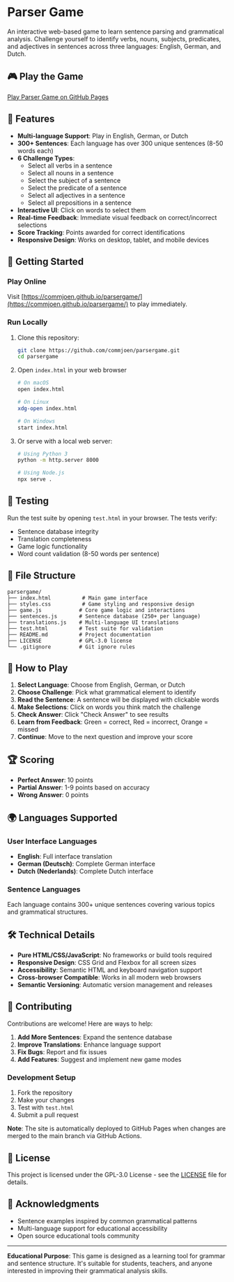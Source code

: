 # Parser Game

An interactive web-based game to learn sentence parsing and grammatical analysis. Challenge yourself to identify verbs, nouns, subjects, predicates, and adjectives in sentences across three languages: English, German, and Dutch.

## 🎮 Play the Game

[Play Parser Game on GitHub Pages](https://commjoen.github.io/parsergame/)

## 🌟 Features

- **Multi-language Support**: Play in English, German, or Dutch
- **300+ Sentences**: Each language has over 300 unique sentences (8-50 words each)
- **6 Challenge Types**:
  - Select all verbs in a sentence
  - Select all nouns in a sentence  
  - Select the subject of a sentence
  - Select the predicate of a sentence
  - Select all adjectives in a sentence
  - Select all prepositions in a sentence
- **Interactive UI**: Click on words to select them
- **Real-time Feedback**: Immediate visual feedback on correct/incorrect selections
- **Score Tracking**: Points awarded for correct identifications
- **Responsive Design**: Works on desktop, tablet, and mobile devices

## 🚀 Getting Started

### Play Online
Visit [https://commjoen.github.io/parsergame/](https://commjoen.github.io/parsergame/) to play immediately.

### Run Locally
1. Clone this repository:
   ```bash
   git clone https://github.com/commjoen/parsergame.git
   cd parsergame
   ```

2. Open `index.html` in your web browser
   ```bash
   # On macOS
   open index.html
   
   # On Linux
   xdg-open index.html
   
   # On Windows
   start index.html
   ```

3. Or serve with a local web server:
   ```bash
   # Using Python 3
   python -m http.server 8000
   
   # Using Node.js
   npx serve .
   ```

## 🧪 Testing

Run the test suite by opening `test.html` in your browser. The tests verify:
- Sentence database integrity
- Translation completeness
- Game logic functionality
- Word count validation (8-50 words per sentence)

## 📁 File Structure

```
parsergame/
├── index.html          # Main game interface
├── styles.css          # Game styling and responsive design
├── game.js            # Core game logic and interactions
├── sentences.js       # Sentence database (250+ per language)
├── translations.js    # Multi-language UI translations
├── test.html          # Test suite for validation
├── README.md          # Project documentation
├── LICENSE            # GPL-3.0 license
└── .gitignore         # Git ignore rules
```

## 🎯 How to Play

1. **Select Language**: Choose from English, German, or Dutch
2. **Choose Challenge**: Pick what grammatical element to identify
3. **Read the Sentence**: A sentence will be displayed with clickable words
4. **Make Selections**: Click on words you think match the challenge
5. **Check Answer**: Click "Check Answer" to see results
6. **Learn from Feedback**: Green = correct, Red = incorrect, Orange = missed
7. **Continue**: Move to the next question and improve your score

## 🏆 Scoring

- **Perfect Answer**: 10 points
- **Partial Answer**: 1-9 points based on accuracy
- **Wrong Answer**: 0 points

## 🌍 Languages Supported

### User Interface Languages
- **English**: Full interface translation
- **German (Deutsch)**: Complete German interface
- **Dutch (Nederlands)**: Complete Dutch interface

### Sentence Languages  
Each language contains 300+ unique sentences covering various topics and grammatical structures.

## 🛠️ Technical Details

- **Pure HTML/CSS/JavaScript**: No frameworks or build tools required
- **Responsive Design**: CSS Grid and Flexbox for all screen sizes
- **Accessibility**: Semantic HTML and keyboard navigation support
- **Cross-browser Compatible**: Works in all modern web browsers
- **Semantic Versioning**: Automatic version management and releases

## 🤝 Contributing

Contributions are welcome! Here are ways to help:

1. **Add More Sentences**: Expand the sentence database
2. **Improve Translations**: Enhance language support
3. **Fix Bugs**: Report and fix issues
4. **Add Features**: Suggest and implement new game modes

### Development Setup
1. Fork the repository
2. Make your changes
3. Test with `test.html`
4. Submit a pull request

**Note**: The site is automatically deployed to GitHub Pages when changes are merged to the main branch via GitHub Actions.

## 📝 License

This project is licensed under the GPL-3.0 License - see the [LICENSE](LICENSE) file for details.

## 🙏 Acknowledgments

- Sentence examples inspired by common grammatical patterns
- Multi-language support for educational accessibility
- Open source educational tools community

---

**Educational Purpose**: This game is designed as a learning tool for grammar and sentence structure. It's suitable for students, teachers, and anyone interested in improving their grammatical analysis skills.
